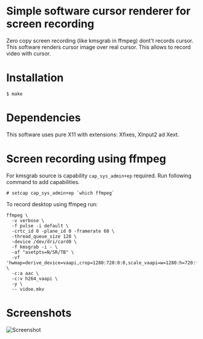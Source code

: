 # Simple software cursor renderer for screen recording

Zero copy screen recording (like kmsgrab in ffmpeg) dont't records cursor. This
software renders cursor image over real cursor. This allows to record video with
cursor.

# Installation

```
$ make
```

# Dependencies

This software uses pure X11 with extensions: Xfixes, XInput2 ad Xext.

# Screen recording using ffmpeg

For kmsgrab source is capability `cap_sys_admin+ep` required. Run following
command to add capabilities.

```
# setcap cap_sys_admin+ep `which ffmpeg`
```

To record desktop using ffmpeg run:

```
ffmpeg \
  -v verbose \
  -f pulse -i default \
  -crtc_id 0 -plane_id 0 -framerate 60 \
  -thread_queue_size 128 \
  -device /dev/dri/card0 \
  -f kmsgrab -i - \
  -af "asetpts=N/SR/TB" \
  -vf 'hwmap=derive_device=vaapi,crop=1280:720:0:0,scale_vaapi=w=1280:h=720:format=nv12' \
  -c:a aac \
  -c:v h264_vaapi \
  -y \
  -- vidoe.mkv
```

# Screenshots

![Screenshot](https://raw.githubusercontent.com/wiki/mireq/software-cursor/softwarecursor.gif)
